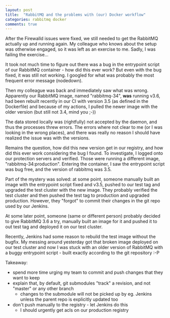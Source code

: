 ```yaml
---
layout: post
title:  "RabbitMQ and the problems with (our) Docker workflow"
categories: rabbitmq docker
comments: true
---
```


After the Firewalld issues were fixed, we still needed to get the RabbitMQ actually up and running again. My colleague who knows about the setup was otherwise engaged, so it was left as an exercise to me. Sadly, I was failing the exercise... 

It took not much time to figure out there was a bug in the entrypoint script of our RabbitMQ container - how did this ever work? But even with the bug fixed, it was still not working. I googled for what was probably the most frequent error message (nodedown). 

Then my colleague was back and immediately saw what was wrong. Apparently our RabbitMQ image, named "rabbitmq-34", **was** running v3.6, had been rebuilt recently in our CI with version 3.5 (as defined in the Dockerfile) and because of my actions, I pulled the newer image with the older version (but still not 3.4, mind you ;-))

The data stored locally was (rightfully) not accepted by the daemon, and thus the processes threw errors. The errors where not clear to me (or I was looking in the wrong places), and there was really no reason I should have realized the issue was with the versions.

Remains the question, how did this new version get in our registry, and how did this ever work considering the bug I found. To investigate, I logged onto our protection servers and verified. Those were running a different image, "rabbitmq-34:production". Entering the container, I saw the entrypoint script was bug free, and the version of rabbitmq was 3.5.

Part of the mystery was solved: at some point, someone manually built an image with the entrypoint script fixed and v3.5, pushed to our test tag and upgraded the test cluster with the new image. They probably verified the test cluster and then pushed the test tag to production and upgraded production. However, they "forgot" to commit their changes in the git repo used by our Jenkins.

At some later point, someone (same or different person) probably decided to give RabbitMQ 3.6 a try, manually built an image for it and pushed it to out test tag and deployed it on our test cluster.

Recently, Jenkins had some reason to rebuild the test image without the bugfix. My messing around yesterday got that broken image deployed on our test cluster and now I was stuck with an older version of RabbitMQ with a buggy entrypoint script - built exactly according to the git repository :-P

Takeaway:

* spend more time urging my team to commit and push changes that they want to keep
* explain that, by default, git submodules "track" a revision, and not "master" or any other branch
  * changes to the submodule will not be picked up by eg. Jenkins unless the parent repo is explicitly updated too 
* don't push manually to the registry - let Jenkins do this
  * I should urgently get acls on our production registry